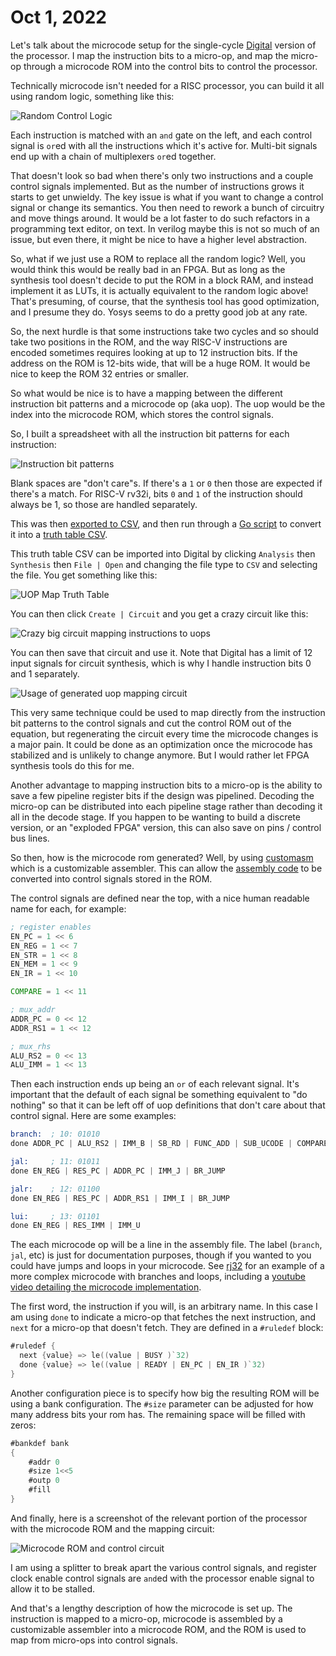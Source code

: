 # Oct 1, 2022

Let's talk about the microcode setup for the single-cycle [Digital](https://github.com/hneemann/Digital) version of the processor. I map the instruction bits to a micro-op, and map the micro-op through a microcode ROM into the control bits to control the processor.

Technically microcode isn't needed for a RISC processor, you can build it all using random logic, something like this:

![Random Control Logic](./img/random_logic_control.png)

Each instruction is matched with an `and` gate on the left, and each control signal is `or`ed with all the instructions which it's active for. Multi-bit signals end up with a chain of multiplexers `or`ed together.

That doesn't look so bad when there's only two instructions and a couple control signals implemented. But as the number of instructions grows it starts to get unwieldy. The key issue is what if you want to change a control signal or change its semantics. You then need to rework a bunch of circuitry and move things around. It would be a lot faster to do such refactors in a programming text editor, on text. In verilog maybe this is not so much of an issue, but even there, it might be nice to have a higher level abstraction.

So, what if we just use a ROM to replace all the random logic? Well, you would think this would be really bad in an FPGA. But as long as the synthesis tool doesn't decide to put the ROM in a block RAM, and instead implement it as LUTs, it is actually equivalent to the random logic above! That's presuming, of course, that the synthesis tool has good optimization, and I presume they do. Yosys seems to do a pretty good job at any rate.

So, the next hurdle is that some instructions take two cycles and so should take two positions in the ROM, and the way RISC-V instructions are encoded sometimes requires looking at up to 12 instruction bits. If the address on the ROM is 12-bits wide, that will be a huge ROM. It would be nice to keep the ROM 32 entries or smaller.

So what would be nice is to have a mapping between the different instruction bit patterns and a microcode op (aka uop). The uop would be the index into the microcode ROM, which stores the control signals.

So, I built a spreadsheet with all the instruction bit patterns for each instruction:

![Instruction bit patterns](./img/instruction_bit_patterns.png)

Blank spaces are "don't care"s. If there's a `1` or `0` then those are expected if there's a match. For RISC-V rv32i, bits `0` and `1` of the instruction should always be 1, so those are handled separately.

This was then [exported to CSV](https://github.com/rj45/rjsc5/tree/5dd1c2ac8843b9eb5cb20d636cbd52dea50f1ff8/microcode/opcodes.csv), and then run through a [Go script](https://github.com/rj45/rjsc5/tree/5dd1c2ac8843b9eb5cb20d636cbd52dea50f1ff8/uopmapper/uopmapper.go) to convert it into a [truth table CSV](https://github.com/rj45/rjsc5/tree/5dd1c2ac8843b9eb5cb20d636cbd52dea50f1ff8/microcode/opmatches.csv).

This truth table CSV can be imported into Digital by clicking `Analysis` then `Synthesis` then `File | Open` and changing the file type to `CSV` and selecting the file. You get something like this:

![UOP Map Truth Table](./img/uop_map_truth_table.png)

You can then click `Create | Circuit` and you get a crazy circuit like this:

![Crazy big circuit mapping instructions to uops](./img/uop_map_circuit.png)

You can then save that circuit and use it. Note that Digital has a limit of 12 input signals for circuit synthesis, which is why I handle instruction bits 0 and 1 separately.

![Usage of generated uop mapping circuit](./img/uop_map_usage.png)

This very same technique could be used to map directly from the instruction bit patterns to the control signals and cut the control ROM out of the equation, but regenerating the circuit every time the microcode changes is a major pain. It could be done as an optimization once the microcode has stabilized and is unlikely to change anymore. But I would rather let FPGA synthesis tools do this for me.

Another advantage to mapping instruction bits to a micro-op is the ability to save a few pipeline register bits if the design was pipelined. Decoding the micro-op can be distributed into each pipeline stage rather than decoding it all in the decode stage. If you happen to be wanting to build a discrete version, or an "exploded FPGA" version, this can also save on pins / control bus lines.

So then, how is the microcode rom generated? Well, by using [customasm](https://github.com/hlorenzi/customasm) which is a customizable assembler. This can allow the [assembly code](https://github.com/rj45/rjsc5/tree/5dd1c2ac8843b9eb5cb20d636cbd52dea50f1ff8/microcode/microcode.asm) to be converted into control signals stored in the ROM.

The control signals are defined near the top, with a nice human readable name for each, for example:

```asm
; register enables
EN_PC = 1 << 6
EN_REG = 1 << 7
EN_STR = 1 << 8
EN_MEM = 1 << 9
EN_IR = 1 << 10

COMPARE = 1 << 11

; mux_addr
ADDR_PC = 0 << 12
ADDR_RS1 = 1 << 12

; mux_rhs
ALU_RS2 = 0 << 13
ALU_IMM = 1 << 13
```

Then each instruction ends up being an `or` of each relevant signal. It's important that the default of each signal be something equivalent to "do nothing" so that it can be left off of uop definitions that don't care about that control signal. Here are some examples:

```asm
branch:  ; 10: 01010
done ADDR_PC | ALU_RS2 | IMM_B | SB_RD | FUNC_ADD | SUB_UCODE | COMPARE | BR_BRANCH

jal:     ; 11: 01011
done EN_REG | RES_PC | ADDR_PC | IMM_J | BR_JUMP

jalr:    ; 12: 01100
done EN_REG | RES_PC | ADDR_RS1 | IMM_I | BR_JUMP

lui:     ; 13: 01101
done EN_REG | RES_IMM | IMM_U
```

The each microcode op will be a line in the assembly file. The label (`branch`, `jal`, etc) is just for documentation purposes, though if you wanted to you could have jumps and loops in your microcode. See [rj32](https://github.com/rj45/rj32) for an example of a more complex microcode with branches and loops, including a [youtube video detailing the microcode implementation](https://youtu.be/WBe4WEOjlK8).

The first word, the instruction if you will, is an arbitrary name. In this case I am using `done` to indicate a micro-op that fetches the next instruction, and `next` for a micro-op that doesn't fetch. They are defined in a `#ruledef` block:

```asm
#ruledef {
  next {value} => le((value | BUSY )`32)
  done {value} => le((value | READY | EN_PC | EN_IR )`32)
}
```

Another configuration piece is to specify how big the resulting ROM will be using a bank configuration. The `#size` parameter can be adjusted for how many address bits your rom has. The remaining space will be filled with zeros:

```asm
#bankdef bank
{
    #addr 0
    #size 1<<5
    #outp 0
    #fill
}
```

And finally, here is a screenshot of the relevant portion of the processor with the microcode ROM and the mapping circuit:

![Microcode ROM and control circuit](./img/single_cycle_control_circuit.png)

I am using a splitter to break apart the various control signals, and register clock enable control signals are `and`ed with the processor enable signal to allow it to be stalled.

And that's a lengthy description of how the microcode is set up. The instruction is mapped to a micro-op, microcode is assembled by a customizable assembler into a microcode ROM, and the ROM is used to map from micro-ops into control signals.
